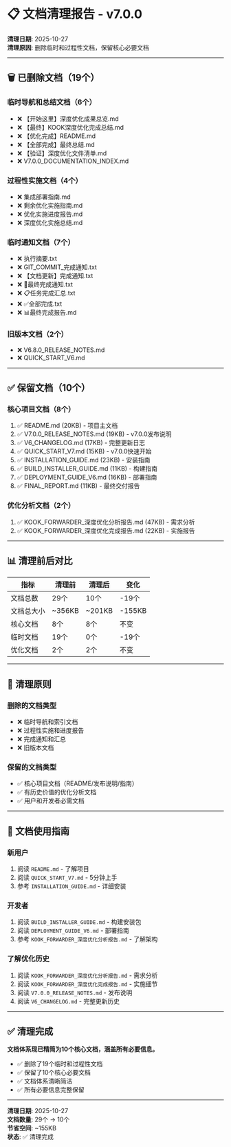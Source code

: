 # 📋 文档清理报告 - v7.0.0

**清理日期**: 2025-10-27  
**清理原因**: 删除临时和过程性文档，保留核心必要文档

---

## 🗑️ 已删除文档（19个）

### 临时导航和总结文档（6个）
- ❌ 【开始这里】深度优化成果总览.md
- ❌ 【最终】KOOK深度优化完成总结.md
- ❌ 【优化完成】README.md
- ❌ 【全部完成】最终总结.md
- ❌ 【验证】深度优化文件清单.md
- ❌ V7.0.0_DOCUMENTATION_INDEX.md

### 过程性实施文档（4个）
- ❌ 集成部署指南.md
- ❌ 剩余优化实施指南.md
- ❌ 优化实施进度报告.md
- ❌ 深度优化实施总结.md

### 临时通知文档（7个）
- ❌ 执行摘要.txt
- ❌ GIT_COMMIT_完成通知.txt
- ❌ 【文档更新】完成通知.txt
- ❌ 🎊最终完成通知.txt
- ❌ 📋任务完成汇总.txt
- ❌ ✅全部完成.txt
- ❌ 📊最终完成报告.md

### 旧版本文档（2个）
- ❌ V6.8.0_RELEASE_NOTES.md
- ❌ QUICK_START_V6.md

---

## ✅ 保留文档（10个）

### 核心项目文档（8个）
1. ✅ README.md (20KB) - 项目主文档
2. ✅ V7.0.0_RELEASE_NOTES.md (19KB) - v7.0.0发布说明
3. ✅ V6_CHANGELOG.md (17KB) - 完整更新日志
4. ✅ QUICK_START_V7.md (15KB) - v7.0.0快速开始
5. ✅ INSTALLATION_GUIDE.md (23KB) - 安装指南
6. ✅ BUILD_INSTALLER_GUIDE.md (11KB) - 构建指南
7. ✅ DEPLOYMENT_GUIDE_V6.md (16KB) - 部署指南
8. ✅ FINAL_REPORT.md (11KB) - 最终交付报告

### 优化分析文档（2个）
1. ✅ KOOK_FORWARDER_深度优化分析报告.md (47KB) - 需求分析
2. ✅ KOOK_FORWARDER_深度优化完成报告.md (22KB) - 实施报告

---

## 📊 清理前后对比

| 指标 | 清理前 | 清理后 | 变化 |
|-----|--------|--------|------|
| 文档总数 | 29个 | 10个 | -19个 |
| 文档总大小 | ~356KB | ~201KB | -155KB |
| 核心文档 | 8个 | 8个 | 不变 |
| 临时文档 | 19个 | 0个 | -19个 |
| 优化文档 | 2个 | 2个 | 不变 |

---

## 🎯 清理原则

### 删除的文档类型
- ❌ 临时导航和索引文档
- ❌ 过程性实施和进度报告
- ❌ 完成通知和汇总
- ❌ 旧版本文档

### 保留的文档类型
- ✅ 核心项目文档（README/发布说明/指南）
- ✅ 有历史价值的优化分析文档
- ✅ 用户和开发者必需文档

---

## 📖 文档使用指南

### 新用户
1. 阅读 `README.md` - 了解项目
2. 阅读 `QUICK_START_V7.md` - 5分钟上手
3. 参考 `INSTALLATION_GUIDE.md` - 详细安装

### 开发者
1. 阅读 `BUILD_INSTALLER_GUIDE.md` - 构建安装包
2. 阅读 `DEPLOYMENT_GUIDE_V6.md` - 部署指南
3. 参考 `KOOK_FORWARDER_深度优化分析报告.md` - 了解架构

### 了解优化历史
1. 阅读 `KOOK_FORWARDER_深度优化分析报告.md` - 需求分析
2. 阅读 `KOOK_FORWARDER_深度优化完成报告.md` - 实施细节
3. 阅读 `V7.0.0_RELEASE_NOTES.md` - 发布说明
4. 阅读 `V6_CHANGELOG.md` - 完整更新历史

---

## ✅ 清理完成

**文档体系现已精简为10个核心文档，涵盖所有必要信息。**

- ✅ 删除了19个临时和过程性文档
- ✅ 保留了10个核心必要文档
- ✅ 文档体系清晰简洁
- ✅ 所有必要信息完整保留

---

**清理日期**: 2025-10-27  
**文档数量**: 29个 → 10个  
**节省空间**: ~155KB  
**状态**: ✅ 清理完成
